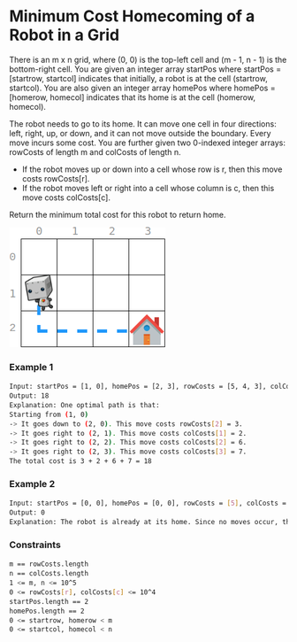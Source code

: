 # Minimum Cost Homecoming of a Robot in a Grid

There is an m x n grid, where (0, 0) is the top-left cell and (m - 1, n - 1) is the bottom-right cell. You are given an integer array startPos where startPos = [startrow, startcol] indicates that initially, a robot is at the cell (startrow, startcol). You are also given an integer array homePos where homePos = [homerow, homecol] indicates that its home is at the cell (homerow, homecol).

The robot needs to go to its home. It can move one cell in four directions: left, right, up, or down, and it can not move outside the boundary. Every move incurs some cost. You are further given two 0-indexed integer arrays: rowCosts of length m and colCosts of length n.

- If the robot moves up or down into a cell whose row is r, then this move costs rowCosts[r].
- If the robot moves left or right into a cell whose column is c, then this move costs colCosts[c].

Return the minimum total cost for this robot to return home.

![eg-1](eg-1.png)
### Example 1
```sh
Input: startPos = [1, 0], homePos = [2, 3], rowCosts = [5, 4, 3], colCosts = [8, 2, 6, 7]
Output: 18
Explanation: One optimal path is that:
Starting from (1, 0)
-> It goes down to (2, 0). This move costs rowCosts[2] = 3.
-> It goes right to (2, 1). This move costs colCosts[1] = 2.
-> It goes right to (2, 2). This move costs colCosts[2] = 6.
-> It goes right to (2, 3). This move costs colCosts[3] = 7.
The total cost is 3 + 2 + 6 + 7 = 18
```

### Example 2
```sh
Input: startPos = [0, 0], homePos = [0, 0], rowCosts = [5], colCosts = [26]
Output: 0
Explanation: The robot is already at its home. Since no moves occur, the total cost is 0.
```

### Constraints
```sh
m == rowCosts.length
n == colCosts.length
1 <= m, n <= 10^5
0 <= rowCosts[r], colCosts[c] <= 10^4
startPos.length == 2
homePos.length == 2
0 <= startrow, homerow < m
0 <= startcol, homecol < n
```
